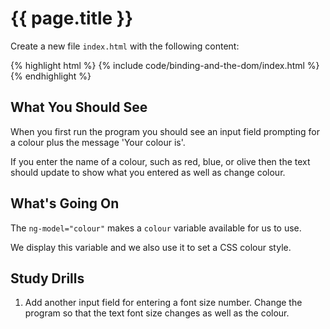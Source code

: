 # {{ page.title }}

Create a new file `index.html` with the following content:

{% highlight html %}
{% include code/binding-and-the-dom/index.html %}
{% endhighlight %}

## What You Should See

When you first run the program you should see an input field prompting for
a colour plus the message 'Your colour is'.

If you enter the name of a colour, such as red, blue, or olive then the
text should update to show what you entered as well as change colour.


## What's Going On

The `ng-model="colour"` makes a `colour` variable available for us to use.

We display this variable and we also use it to set a CSS colour style.


## Study Drills

1. Add another input field for entering a font size number. Change the program
so that the text font size changes as well as the colour.


